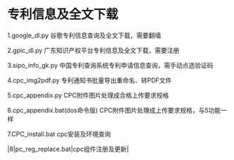 # 专利信息及全文下载

1.google_dl.py
谷歌专利信息查询及全文下载，需要翻墙

2.gpic_dl.py
广东知识产权平台专利信息及全文下载，需要注册

3.sipo_info_gk.py
中国专利查询系统专利申请信息查询，需手动点选验证码

4.cpc_img2pdf.py
专利通知书批量导出重命名、转PDF文件

5.cpc_appendix.py
CPC附件图片处理成合格上传要求规格

6.cpc_appendix.bat(dos命令版)
CPC附件图片处理成上传要求规格，与5功能一样

7.CPC_install.bat
cpc安装及环境查询

|8|pc_reg_replace.bat|cpc组件注册及更新|
